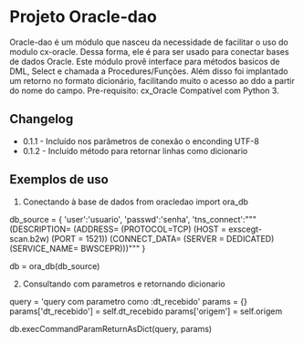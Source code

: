 # Projeto Oracle-dao

Oracle-dao é um módulo que nasceu da necessidade de facilitar o uso do modulo cx-oracle. Dessa forma, ele é para ser usado para conectar bases de dados Oracle.
Este módulo provê interface para métodos basicos de DML, Select e chamada a Procedures/Funções. Além disso foi implantado um retorno no formato dicionário, facilitando muito o acesso ao ddo a partir do nome do campo.
Pre-requisito: cx_Oracle
Compatível com Python 3.

## Changelog
- 0.1.1 - Incluído nos parâmetros de conexão o enconding UTF-8
- 0.1.2 - Incluído método para retornar linhas como dicionario

## Exemplos de uso

1. Conectando à base de dados
from oracledao import ora_db

db_source = {
    'user':'usuario',
    'passwd':'senha',
    'tns_connect':"""(DESCRIPTION= (ADDRESS= (PROTOCOL=TCP) (HOST = exscegt-scan.b2w) (PORT = 1521))
                                    (CONNECT_DATA= (SERVER = DEDICATED)(SERVICE_NAME= BWSCEPR)))"""
    }

db = ora_db(db_source)

2. Consultando com parametros e retornando dicionario

query = 'query com parametro como :dt_recebido'
params = {}
params['dt_recebido'] = self.dt_recebido
params['origem'] = self.origem

db.execCommandParamReturnAsDict(query, params)
